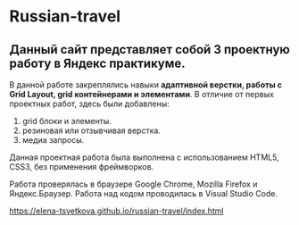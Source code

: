 # Russian-travel

## Данный сайт представляет собой 3 проектную работу в Яндекс практикуме.
В данной работе закреплялись навыки **адаптивной верстки, работы с Grid Layout, grid контейнерами и элементами**.
В отличие от первых проектных работ, здесь были добавлены:
1. grid блоки и элементы.
2. резиновая или отзывчивая верстка.
3. медиа запросы.

Данная проектная работа была выполнена с использованием HTML5, CSS3, без применения фреймворков.

Работа проверялась в браузере Google Chrome, Mozilla Firefox и Яндекс.Браузер. Работа над кодом проводилась в Visual Studio Code.

https://elena-tsvetkova.github.io/russian-travel/index.html

